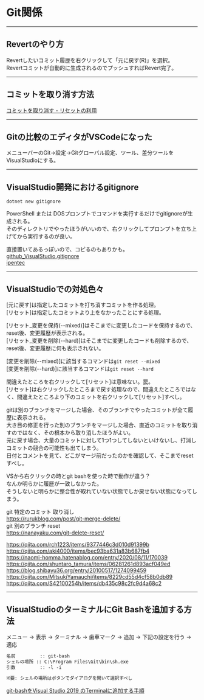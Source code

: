 # Git関係

---

## Revertのやり方

Revertしたいコミット履歴を右クリックして「元に戻す(R)」を選択。  
Revertコミットが自動的に生成されるのでプッシュすればRevert完了。  

---

## コミットを取り消す方法

[コミットを取り消す - リセットの利用](https://www.ipentec.com/document/visual-studio-2019-git-reset-commit)  

---

## Gitの比較のエディタがVSCodeになった

メニューバーのGit→設定→Gitグローバル設定、ツール、差分ツールをVisualStudioにする。

---

## VisualStudio開発におけるgitignore

`dotnet new gitignore`  

PowerShell または DOSプロンプトでコマンドを実行するだけでgitignoreが生成される。  
そのディレクトリでやったほうがいいので、右クリックしてプロンプトを立ち上げてから実行するのが良い。  

直接置いてあるっぽいので、コピるのもありかも。  
[github_VisualStudio.gitignore](https://github.com/github/gitignore/blob/main/VisualStudio.gitignore)  
[ipentec](https://www.ipentec.com/document/visual-studio-create-gitignore-file)  

---

## VisualStudioでの対処色々

[元に戻す]は指定したコミットを打ち消すコミットを作る処理。  
[リセット]は指定したコミットより上をなかったことにする処理。  

[リセット_変更を保持(--mixed)]はそこまでに変更したコードを保持するので、reset後、変更履歴が表示される。  
[リセット_変更を削除(--hard)]はそこまでに変更したコードも削除するので、reset後、変更履歴に何も表示されない。  

[変更を削除(--mixed)]に該当するコマンドは`git reset --mixed`  
[変更を削除(--hard)]に該当するコマンドは`git reset --hard`  

間違えたところを右クリックして[リセット]は意味ない。罠。  
[リセット]は右クリックしたところまで戻す処理なので、間違えたところではなく、間違えたところより下のコミットを右クリックして[リセット]すべし。  

gitは別のブランチをマージした場合、そのブランチでやったコミットが全て履歴に表示される。  
大き目の修正を行った別のブランチをマージした場合、直近のコミットを取り消すのではなく、その根本から取り消したほうがよい。  
元に戻す場合、大量のコミットに対して1つ1つしてしないといけないし、打消しコミットの競合の可能性も出てしまう。  
日付とコメントを見て、どこがマージ前だったのかを確認して、そこまでresetすべし。  

VSから右クリックの時とgit bashを使った時で動作が違う？  
なんか明らかに履歴が一致しなかった。  
そうしないと明らかに整合性が取れていない状態でしか戻せない状態になってしまう。  

git 特定のコミット 取り消し  
<https://rurukblog.com/post/git-merge-delete/>  
git 別のブランチ reset  
<https://nanayaku.com/git-delete-reset/>  

<https://qiita.com/rch1223/items/9377446c3d010d91399b>  
<https://qiita.com/aki4000/items/bec93ba631a83b687fb4>  
<https://naomi-homma.hatenablog.com/entry/2020/08/11/170039>  
<https://qiita.com/shuntaro_tamura/items/06281261d893acf049ed>  
<https://blog.shibayu36.org/entry/20100517/1274099459>  
<https://qiita.com/MitsukiYamauchi/items/8229cd55d4cf58b0db89>  
<https://qiita.com/S42100254h/items/db435c98c2fc9d4a68c2>  

---

## VisualStudioのターミナルにGit Bashを追加する方法

メニュー → 表示 → ターミナル → 歯車マーク → 追加 → 下記の設定を行う → 適応  

``` txt
名前         :: git-bash
シェルの場所 :: C:\Program Files\Git\bin\sh.exe
引数         :: -l -i

※要: シェルの場所はボタンでダイアログを開いて選択すべし
```

[git-bashをVisual Studio 2019 のTerminalに追加する手順](https://qiita.com/murasuke/items/45bce6bf40f0d701d595)  
